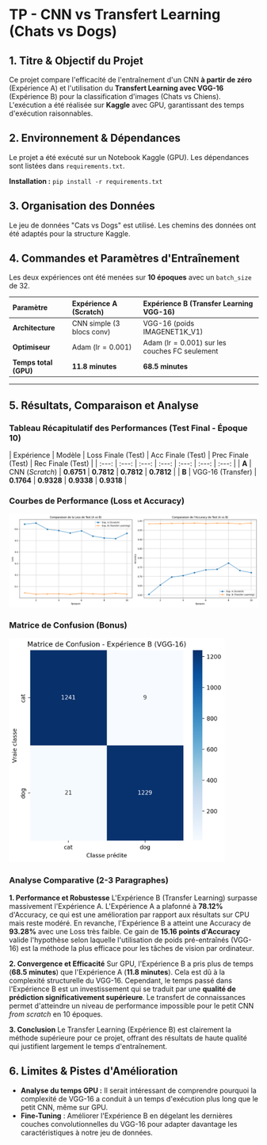 # TP - CNN vs Transfert Learning (Chats vs Dogs)

## 1. Titre & Objectif du Projet

Ce projet compare l'efficacité de l'entraînement d'un CNN **à partir de zéro** (Expérience A) et l'utilisation du **Transfert Learning avec VGG-16** (Expérience B) pour la classification d'images (Chats vs Chiens). L'exécution a été réalisée sur **Kaggle** avec GPU, garantissant des temps d'exécution raisonnables.

## 2. Environnement & Dépendances

Le projet a été exécuté sur un Notebook Kaggle (GPU). Les dépendances sont listées dans `requirements.txt`.

**Installation :** `pip install -r requirements.txt`

## 3. Organisation des Données

Le jeu de données "Cats vs Dogs" est utilisé. Les chemins des données ont été adaptés pour la structure Kaggle.

## 4. Commandes et Paramètres d'Entraînement

Les deux expériences ont été menées sur **10 époques** avec un `batch_size` de 32.

| Paramètre | Expérience A (Scratch) | Expérience B (Transfer Learning VGG-16) |
| :--- | :--- | :--- |
| **Architecture** | CNN simple (3 blocs conv) | VGG-16 (poids IMAGENET1K_V1) |
| **Optimiseur** | Adam ($\text{lr} = 0.001$) | Adam ($\text{lr} = 0.001$) sur les couches FC seulement |
| **Temps total (GPU)** | **11.8 minutes** | **68.5 minutes** |

---

## 5. Résultats, Comparaison et Analyse

### Tableau Récapitulatif des Performances (Test Final - Époque 10)

| Expérience | Modèle | Loss Finale (Test) | Acc Finale (Test) | Prec Finale (Test) | Rec Finale (Test) |
| :---: | :---: | :---: | :---: | :---: | :---: | :---: |
| **A** | CNN (*Scratch*) | **0.6751** | **0.7812** | **0.7812** | **0.7812** |
| **B** | VGG-16 (Transfer) | **0.1764** | **0.9328** | **0.9338** | **0.9318** |


### Courbes de Performance (Loss et Accuracy)

![Comparaison Loss et Accuracy A vs B](comparison_metrics.png) 

### Matrice de Confusion (Bonus)

![Matrice de Confusion Expérience B](confusion_matrix_B.png)

### Analyse Comparative (2-3 Paragraphes)

**1. Performance et Robustesse**
L'Expérience B (Transfer Learning) surpasse massivement l'Expérience A. L'Expérience A a plafonné à **$78.12 \%$** d'Accuracy, ce qui est une amélioration par rapport aux résultats sur CPU mais reste modéré. En revanche, l'Expérience B a atteint une Accuracy de **$93.28 \%$** avec une Loss très faible. Ce gain de **15.16 points d'Accuracy** valide l'hypothèse selon laquelle l'utilisation de poids pré-entraînés (VGG-16) est la méthode la plus efficace pour les tâches de vision par ordinateur.

**2. Convergence et Efficacité**
Sur GPU, l'Expérience B a pris plus de temps (**68.5 minutes**) que l'Expérience A (**11.8 minutes**). Cela est dû à la complexité structurelle du VGG-16. Cependant, le temps passé dans l'Expérience B est un investissement qui se traduit par une **qualité de prédiction significativement supérieure**. Le transfert de connaissances permet d'atteindre un niveau de performance impossible pour le petit CNN *from scratch* en 10 époques.

**3. Conclusion**
Le Transfer Learning (Expérience B) est clairement la méthode supérieure pour ce projet, offrant des résultats de haute qualité qui justifient largement le temps d'entraînement.

## 6. Limites & Pistes d'Amélioration

* **Analyse du temps GPU :** Il serait intéressant de comprendre pourquoi la complexité de VGG-16 a conduit à un temps d'exécution plus long que le petit CNN, même sur GPU.
* **Fine-Tuning** : Améliorer l'Expérience B en dégelant les dernières couches convolutionnelles du VGG-16 pour adapter davantage les caractéristiques à notre jeu de données.
